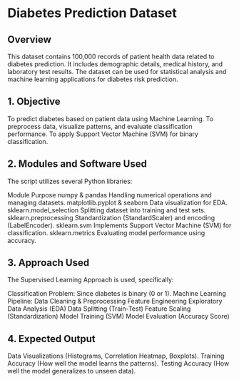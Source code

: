 # Diabetes Prediction Dataset
## Overview
This dataset contains 100,000 records of patient health data related to diabetes prediction. It includes demographic details, medical history, and laboratory test results. The dataset can be used for statistical analysis and machine learning applications for diabetes risk prediction.
## 1. Objective
To predict diabetes based on patient data using Machine Learning.
To preprocess data, visualize patterns, and evaluate classification performance.
To apply Support Vector Machine (SVM) for binary classification.
## 2. Modules and Software Used
The script utilizes several Python libraries:

Module	Purpose
numpy & pandas	Handling numerical operations and managing datasets.
matplotlib.pyplot & seaborn	Data visualization for EDA.
sklearn.model_selection	Splitting dataset into training and test sets.
sklearn.preprocessing	Standardization (StandardScaler) and encoding (LabelEncoder).
sklearn.svm	Implements Support Vector Machine (SVM) for classification.
sklearn.metrics	Evaluating model performance using accuracy.
## 3. Approach Used
The Supervised Learning Approach is used, specifically:

Classification Problem: Since diabetes is binary (0 or 1).
Machine Learning Pipeline:
Data Cleaning & Preprocessing
Feature Engineering
Exploratory Data Analysis (EDA)
Data Splitting (Train-Test)
Feature Scaling (Standardization)
Model Training (SVM)
Model Evaluation (Accuracy Score)
## 4. Expected Output
Data Visualizations (Histograms, Correlation Heatmap, Boxplots).
Training Accuracy (How well the model learns the patterns).
Testing Accuracy (How well the model generalizes to unseen data).

